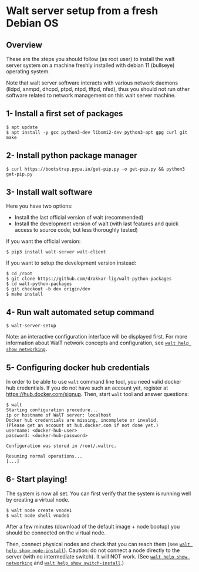 
# Walt server setup from a fresh Debian OS

## Overview

These are the steps you should follow (as root user) to install the walt server system on a machine freshly installed
with debian 11 (bullseye) operating system.

Note that walt server software interacts with various network daemons (lldpd, snmpd, dhcpd, ptpd, ntpd,
tftpd, nfsd), thus you should not run other software related to network management on this walt server
machine.


## 1- Install a first set of packages

```
$ apt update
$ apt install -y gcc python3-dev libsmi2-dev python3-apt gpg curl git make
```

## 2- Install python package manager

```
$ curl https://bootstrap.pypa.io/get-pip.py -o get-pip.py && python3 get-pip.py
```

## 3- Install walt software

Here you have two options:
- Install the last official version of walt (recommended)
- Install the development version of walt (with last features and quick access to source code,
  but less thoroughly tested)

If you want the official version:
```
$ pip3 install walt-server walt-client
```

If you want to setup the development version instead:
```
$ cd /root
$ git clone https://github.com/drakkar-lig/walt-python-packages
$ cd walt-python-packages
$ git checkout -b dev origin/dev
$ make install
```

## 4- Run walt automated setup command

```
$ walt-server-setup
```

Note: an interactive configuration interface will be displayed first.
For more information about WalT network concepts and configuration, see [`walt help show networking`](networking.md).


## 5- Configuring docker hub credentials

In order to be able to use `walt` command line tool, you need valid docker hub credentials.
If you do not have such an account yet, register at https://hub.docker.com/signup.
Then, start `walt` tool and answer questions:
```
$ walt
Starting configuration procedure...
ip or hostname of WalT server: localhost
Docker hub credentials are missing, incomplete or invalid.
(Please get an account at hub.docker.com if not done yet.)
username: <docker-hub-user>
password: <docker-hub-password>

Configuration was stored in /root/.waltrc.

Resuming normal operations...
[...]
```

## 6- Start playing!

The system is now all set.
You can first verify that the system is running well by creating a virtual node.
```
$ walt node create vnode1
$ walt node shell vnode1
```

After a few minutes (download of the default image + node bootup) you should be connected on the virtual node.

Then, connect physical nodes and check that you can reach them (see [`walt help show node-install`](node-install.md)).
Caution: do not connect a node directly to the server (with no intermediate switch). It will NOT work.
(See [`walt help show networking`](networking.md) and [`walt help show switch-install`](switch-install.md).)


